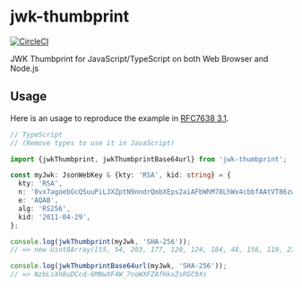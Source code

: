 # jwk-thumbprint
[![CircleCI](https://circleci.com/gh/nwtgck/jwk-thumbprint-npm.svg?style=shield)](https://circleci.com/gh/nwtgck/jwk-thumbprint-npm)

JWK Thumbprint for JavaScript/TypeScript on both Web Browser and Node.js

## Usage

Here is an usage to reproduce the example in [RFC7638 3.1](<https://tools.ietf.org/html/rfc7638#section-3.1>).

```ts
// TypeScript
// (Remove types to use it in JavaScript)

import {jwkThumbprint, jwkThumbprintBase64url} from 'jwk-thumbprint';

const myJwk: JsonWebKey & {kty: 'RSA', kid: string} = {
  kty: 'RSA',
  n: '0vx7agoebGcQSuuPiLJXZptN9nndrQmbXEps2aiAFbWhM78LhWx4cbbfAAtVT86zwu1RK7aPFFxuhDR1L6tSoc_BJECPebWKRXjBZCiFV4n3oknjhMstn64tZ_2W-5JsGY4Hc5n9yBXArwl93lqt7_RN5w6Cf0h4QyQ5v-65YGjQR0_FDW2QvzqY368QQMicAtaSqzs8KJZgnYb9c7d0zgdAZHzu6qMQvRL5hajrn1n91CbOpbISD08qNLyrdkt-bFTWhAI4vMQFh6WeZu0fM4lFd2NcRwr3XPksINHaQ-G_xBniIqbw0Ls1jF44-csFCur-kEgU8awapJzKnqDKgw',
  e: 'AQAB',
  alg: 'RS256',
  kid: '2011-04-29',
};

console.log(jwkThumbprint(myJwk, 'SHA-256'));
// => new Uint8Array([55, 54, 203, 177, 120, 124, 184, 48, 156, 119, 238, 140, 55, 5, 197, 225, 111, 251, 158, 133, 151, 21, 144, 31, 30, 76, 89, 177, 17, 130, 245, 123]);

console.log(jwkThumbprintBase64url(myJwk, 'SHA-256'));
// => NzbLsXh8uDCcd-6MNwXF4W_7noWXFZAfHkxZsRGC9Xs
```

